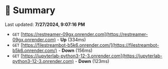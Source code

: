 # 📖 Summary
Last updated: **7/27/2024, 9:07:16 PM**

- `GET` [https://restreamer-09gx.onrender.com](https://restreamer-09gx.onrender.com) - **Up** (334ms)
- `GET` [https://filestreambot-b5k6.onrender.com/](https://filestreambot-b5k6.onrender.com/) - **Down** (156ms)
- `GET` [https://jupyterlab-python3-12-3.onrender.com](https://jupyterlab-python3-12-3.onrender.com) - **Down** (123ms)
